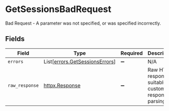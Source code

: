 # GetSessionsBadRequest

Bad Request - A parameter was not specified, or was specified incorrectly.


## Fields

| Field                                                                      | Type                                                                       | Required                                                                   | Description                                                                |
| -------------------------------------------------------------------------- | -------------------------------------------------------------------------- | -------------------------------------------------------------------------- | -------------------------------------------------------------------------- |
| `errors`                                                                   | List[[errors.GetSessionsErrors](../../models/errors/getsessionserrors.md)] | :heavy_minus_sign:                                                         | N/A                                                                        |
| `raw_response`                                                             | [httpx.Response](https://www.python-httpx.org/api/#response)               | :heavy_minus_sign:                                                         | Raw HTTP response; suitable for custom response parsing                    |